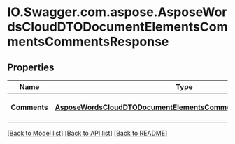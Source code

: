 # IO.Swagger.com.aspose.AsposeWordsCloudDTODocumentElementsCommentsCommentsResponse
## Properties

Name | Type | Description | Notes
------------ | ------------- | ------------- | -------------
**Comments** | [**AsposeWordsCloudDTODocumentElementsCommentsCommentsCollection**](AsposeWordsCloudDTODocumentElementsCommentsCommentsCollection.md) | Collection of comments. | [optional] 

[[Back to Model list]](../README.md#documentation-for-models) [[Back to API list]](../README.md#documentation-for-api-endpoints) [[Back to README]](../README.md)

